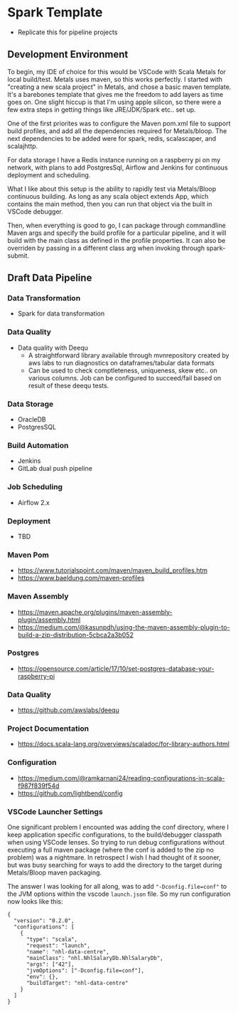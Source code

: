 # Spark Template
- Replicate this for pipeline projects

## Development Environment
To begin, my IDE of choice for this would be VSCode with Scala Metals for local build/test. Metals uses maven, so this works perfectly. I started with "creating a new scala project" in Metals, and chose a basic maven template. It's a barebones template that gives me the freedom to add layers as time goes on. One slight hiccup is that I'm using apple silicon, so there were a few extra steps in getting things like JRE/JDK/Spark etc.. set up.

One of the first priorites was to configure the Maven pom.xml file to support build profiles, and add all the dependencies required for Metals/bloop. The next dependencies to be added were for spark, redis, scalascaper, and scalajhttp.

For data storage I have a Redis instance running on a raspberry pi on my network, with plans to add PostgresSql, Airflow and Jenkins for continuous deployment and scheduling.

What I like about this setup is the ability to rapidly test via Metals/Bloop continuous building. As long as any scala object extends App, which contains the main method, then you can run that object via the built in VSCode debugger.

Then, when everything is good to go, I can package through commandline Maven args and specify the build profile for a particular pipeline, and it will build with the main class as defined in the profile properties. It can also be overriden by passing in a different class arg when invoking through spark-submit.

## Draft Data Pipeline

### Data Transformation
- Spark for data transformation

### Data Quality
- Data quality with Deequ
  - A straightforward library available through mvnrepository created by aws labs to run diagnostics on dataframes/tabular data formats
  - Can be used to check comptleteness, uniqueness, skew etc.. on various columns. Job can be configured to succeed/fail based on result of these deequ tests.

### Data Storage
- OracleDB
- PostgresSQL 

### Build Automation
- Jenkins
- GitLab dual push pipeline

### Job Scheduling
- Airflow 2.x

### Deployment
- TBD

### Maven Pom
- https://www.tutorialspoint.com/maven/maven_build_profiles.htm
- https://www.baeldung.com/maven-profiles

### Maven Assembly
- https://maven.apache.org/plugins/maven-assembly-plugin/assembly.html
- https://medium.com/@kasunpdh/using-the-maven-assembly-plugin-to-build-a-zip-distribution-5cbca2a3b052

### Postgres
- https://opensource.com/article/17/10/set-postgres-database-your-raspberry-pi

### Data Quality
- https://github.com/awslabs/deequ

### Project Documentation
- https://docs.scala-lang.org/overviews/scaladoc/for-library-authors.html

### Configuration
- https://medium.com/@ramkarnani24/reading-configurations-in-scala-f987f839f54d
- https://github.com/lightbend/config

### VSCode Launcher Settings
One significant problem I encounted was adding the conf directory, where I keep application specific configurations, to the build/debugger classpath when using VSCode lenses. So trying to run debug configurations without executing a full maven package (where the conf is added to the zip no problem) was a nightmare. In retrospect I wish I had thought of it sooner, but was busy searching for ways to add the directory to the target during Metals/Bloop maven packaging. 

The answer I was looking for all along, was to add ```"-Dconfig.file=conf"``` to the JVM options within the vscode ```launch.json``` file. So my run configuration now looks like this:
```
{
  "version": "0.2.0",
  "configurations": [
    {
      "type": "scala",
      "request": "launch",
      "name": "nhl-data-centre",
      "mainClass": "nhl.NhlSalaryDb.NhlSalaryDb",
      "args": ["42"],
      "jvmOptions": ["-Dconfig.file=conf"],
      "env": {},
      "buildTarget": "nhl-data-centre"
    }
  ]
}
```